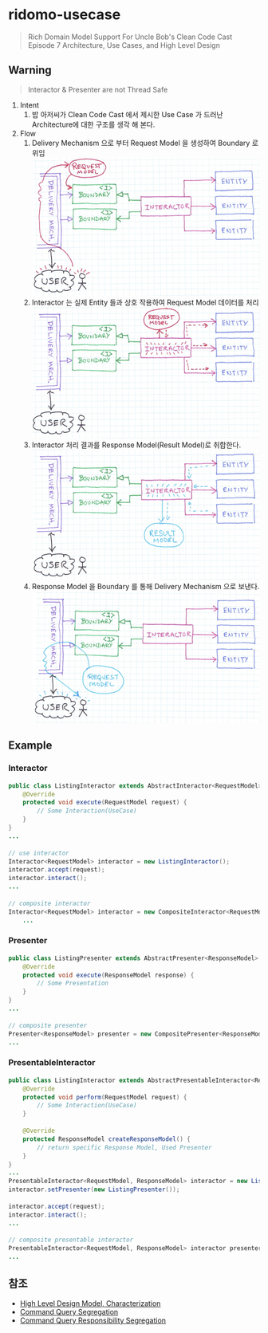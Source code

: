 # ridomo-usecase
> Rich Domain Model Support For Uncle Bob's Clean Code Cast Episode 7 Architecture, Use Cases, and High Level Design

## Warning
> Interactor & Presenter are not Thread Safe

1. Intent
	1. 밥 아저씨가 Clean Code Cast 에서 제시한 Use Case 가 드러난 Architecture에 대한 구조를 생각 해 본다.
2. Flow
	1. Delivery Mechanism 으로 부터 Request Model 을 생성하여 Boundary 로 위임
	![Delivery Mechanism - Request Model](docs/cleancode7usecase-1.png)
	2. Interactor 는 실제 Entity 들과 상호 작용하여 Request Model 데이터를 처리
	![Interactor - Entity](docs/cleancode7usecase-2.png)
	3. Interactor 처리 결과를 Response Model(Result Model)로 취합한다.
	![Interactor - Response Model](docs/cleancode7usecase-3.png)
	4. Response Model 을 Boundary 를 통해 Delivery Mechanism 으로 보낸다.
	![Boundary - Delivery Mechanism](docs/cleancode7usecase-4.png)

## Example

### Interactor

```java
public class ListingInteractor extends AbstractInteractor<RequestModel> {
	@Override
	protected void execute(RequestModel request) {
		// Some Interaction(UseCase)
	}
}
...

// use interactor
Interactor<RequestModel> interactor = new ListingInteractor();
interactor.accept(request);
interactor.interact();
...

// composite interactor
Interactor<RequestModel> interactor = new CompositeInteractor<RequestModel>(firstInteractor, secondInteractor);
	...
```

### Presenter

```java
public class ListingPresenter extends AbstractPresenter<ResponseModel> {
	@Override
	protected void execute(ResponseModel response) {
		// Some Presentation
	}
}
...

// composite presenter
Presenter<ResponseModel> presenter = new CompositePresenter<ResponseModel>(firstPresenter, secondPresenter);
...
```

### PresentableInteractor

```java
public class ListingInteractor extends AbstractPresentableInteractor<RequestModel, ResponseModel> {
	@Override
	protected void perform(RequestModel request) {
		// Some Interaction(UseCase)
	}

	@Override
	protected ResponseModel createResponseModel() {
		// return specific Response Model, Used Presenter
	}
}
...
PresentableInteractor<RequestModel, ResponseModel> interactor = new ListingInteractor();
interactor.setPresenter(new ListingPresenter());

interactor.accept(request);
interactor.interact();
...

// composite presentable interactor
PresentableInteractor<RequestModel, ResponseModel> interactor presenter = new CompositePresentableInteractor<RequestModel, ResponseModel>(firstPresentableInteractor, secondPresentableInteractor);
...
```

## 참조
* [High Level Design Model, Characterization](http://www.cleancoders.com/codecast/clean-code-episode-7/show)
* [Command Query Segregation](http://martinfowler.com/bliki/CommandQuerySeparation.html)
* [Command Query Responsibility Segregation](http://martinfowler.com/bliki/CQRS.html)